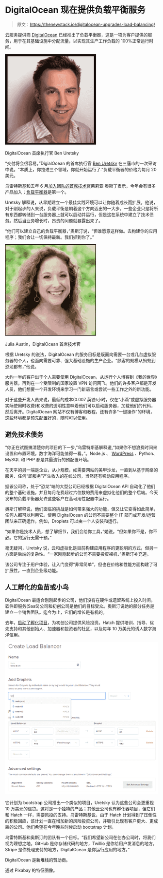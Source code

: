 # DigitalOcean 现在提供负载平衡服务

> 原文：<https://thenewstack.io/digitalocean-upgrades-load-balancing/>

云服务提供商 [DigitalOcean](https://www.digitalocean.com/) 已经推出了负载平衡器，这是一项为客户提供的服务，用于在其基础设施中分配流量，以实现其生产工作负载的 100%正常运行时间。

![](img/1c1fcd0c314c21357fcd917325cc5d25.png)

DigitalOcean 首席执行官 Ben Uretsky

“交付将会很容易，”DigialOcean 的首席执行官 [Ben Uretsky](https://www.linkedin.com/in/benuretsky/) 在三藩市的一次采访中说。"本质上，你拉进三个领域，你就开始运行了."负载平衡器的价格为每月 20 美元。

乌雷特斯基和去年 6 月[加入团队的首席技术官](https://thenewstack.io/digitaloceans-new-cto-doesnt-process-sake-process/)茱莉亚·奥斯丁表示，今年会有很多产品加入；[负载平衡器](https://www.digitalocean.com/products/load-balancer/)是第一个。

Uretsky 解释说，从早期建立一个最佳实践环境可以让你随着成长而扩展。他说，对于刚起步的人来说，负载平衡是朝着这个方向迈出的一大步。一些企业只是将所有东西都转储到一台服务器上就可以启动并运行，但是这在系统中建立了技术债务。然后当业务增长时，昂贵的问题就暴露出来了。

“他们可以建立自己的负载平衡器，”奥斯汀说，“但谁愿意这样做。去构建你的应用程序；我们会让一切保持最新。我们抓到你了。”

![](img/30b108c21a881f0f8183d8f6a49f549a.png)

Julia Austin，DigitalOcean 首席技术官

根据 Uretsky 的说法，DigitalOcean 的服务目标是既面向需要一台或几台虚拟服务器的个人，也面向需要可靠、强大基础设施的生产企业。“顾客的规模从蚂蚁到恐龙都有，”他说。

大约一半的客户出于个人需要使用 DigitalOcean，从运行个人博客到《我的世界》服务器，再到在一个受限制的国家设置 VPN 访问网飞。他们的许多客户都是开发人员，他们想要一个开发环境来学习一门新语言或尝试一些工作之外的新功能。

对于这些开发人员来说，最低的成本(0.007 英镑/小时，仅在“小滴”或虚拟服务器实际使用时收费)和收费的透明性意味着他们可以启动服务器，加载他们的代码，然后离开。DigitalOcean 网站不仅有博客和教程，还有许多“一键操作”的环境，这些环境都是预先配置好的，随时可以使用。

## 避免技术债务

“你正在试图搞清楚你的项目的下一步,”乌雷特斯基解释道,“如果你不想浪费时间来设置和布置环境，数字海洋可能值得一看。”。Node.js 、 [WordPress](https://wordpress.org/) 、Python、MySQL 和 PHP 都是其最流行的预配置环境。

在天平的另一端是企业，从小规模，如需要网站的美甲沙龙，一直到从基于网络的服务、任何“即服务”产生收入的在线公司，当然还有移动应用程序。

据该公司称，处于“恐龙”端的大型公司已经根据 DigitalOcean API 自动化了他们的整个基础设施，并且每月花费超过六位数的费用来虚拟化他们的整个后端。今天发布的负载平衡器允许这些客户在高可用性配置中运行。

奥斯汀解释说，他们面临的挑战是如何带来强大的功能，但又让它变得如此简单，任何人都可以利用它。使用 DigitalOcean 的公司不需要整个 IT 部门或开发/运营团队来正确运作。例如，Droplets 可以由一个人安装和运行。

“如果你是技术人员，想了解细节，我们会给你工具，”她说。“但如果你不是，你不必。它的运行无需干预。”

毫无疑问，Uretsky 说，云和虚拟化是目前构建应用程序的更聪明的方式，但另一方面是后端的复杂性。“一家刚刚起步的公司不需要投资裸机，”奥斯汀补充道。

该公司专注于用户体验，让入门变得“非常简单”，但也在价格和性能方面构建了可扩展性，一直到企业级功能。

## 人工孵化的鱼苗或小鸟

DigitalOcean 最适合刚刚起步的公司，他们没有在硬件或遗留系统上投入时间。软件即服务(SaaS)公司和初创公司是他们的目标受众。奥斯汀说她的部分任务是建立一个销售团队。迄今为止，它们的增长是有机的。

去年，[启动了孵化项目](https://thenewstack.io/digitalocean-offers-lift-startups-accelerator-program/)，为初创公司提供风险投资。Hatch 提供培训、指导、优先支持和其他创始人、加速器和投资者的社区，以及每年 10 万美元的诱人数字海洋信用。

![](img/5ae56feb9465f970d7bd68605ef6be9e.png)

它计划为 bootstrap 公司推出一个类似的项目，Uretsky 认为这些公司会更重视 10 万美元的信贷。这将是一个独特的产品；其他云公司也有孵化器项目，但它们和 Hatch 一样，需要风投的支持。乌雷特斯基说，由于 Hatch 计划得到了压倒性的积极回应，该计划一直在增加新的风险投资公司，并吸引比现有客户更大、更成熟的公司。他们希望在今年晚些时候启动 bootstrap 计划。

乌雷特斯基和奥斯汀的团队有一个目标。“我们希望新公司在创办公司时，将我们视为理想之地。GitHub 是你存储代码的地方，Twillio 是你给用户发消息的地方，Stripe 是你处理支付的地方，DigitalOcean 是你运行应用的地方。”

DigitalOcean 是新堆栈的赞助商。

通过 Pixabay 的特征图像。

<svg xmlns:xlink="http://www.w3.org/1999/xlink" viewBox="0 0 68 31" version="1.1"><title>Group</title> <desc>Created with Sketch.</desc></svg>